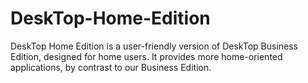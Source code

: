 # DeskTop-Home-Edition
DeskTop Home Edition is a user-friendly version of DeskTop Business Edition, designed for home users. It provides more home-oriented applications, by contrast to our Business Edition.
